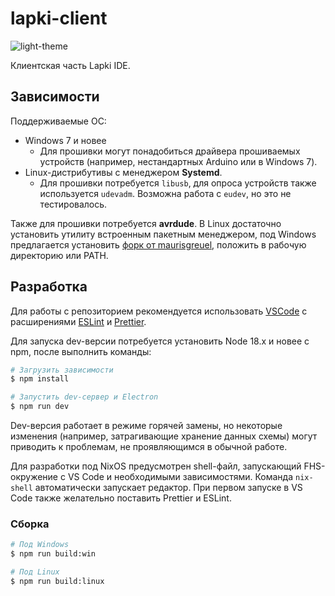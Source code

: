 # lapki-client

![light-theme](https://github.com/kruzhok-team/lapki-client/assets/1689801/aa4417d7-d640-4853-8493-b5b1e72311d1)

Клиентская часть Lapki IDE.

## Зависимости

Поддерживаемые ОС:

- Windows 7 и новее
  - Для прошивки могут понадобиться драйвера прошиваемых устройств (например, нестандартных Arduino или в Windows 7).
- Linux-дистрибутивы с менеджером **Systemd**.
  - Для прошивки потребуется `libusb`, для опроса устройств также используется `udevadm`. Возможна работа с `eudev`, но это не тестировалось.

Также для прошивки потребуется **avrdude**. В Linux достаточно установить утилиту встроенным пакетным менеджером, под Windows предлагается установить [форк от maurisgreuel](https://github.com/mariusgreuel/avrdude), положить в рабочую директорию или PATH.

## Разработка

Для работы с репозиторием рекомендуется использовать [VSCode](https://code.visualstudio.com/) с расширениями [ESLint](https://marketplace.visualstudio.com/items?itemName=dbaeumer.vscode-eslint) и [Prettier](https://marketplace.visualstudio.com/items?itemName=esbenp.prettier-vscode).

Для запуска dev-версии потребуется установить Node 18.х и новее c npm, после выполнить команды:

```bash
# Загрузить зависимости
$ npm install

# Запустить dev-сервер и Electron
$ npm run dev
```

Dev-версия работает в режиме горячей замены, но некоторые изменения (например, затрагивающие хранение данных схемы) могут приводить к проблемам, не проявляющимся в обычной работе.

Для разработки под NixOS предусмотрен shell-файл, запускающий FHS-окружение с VS Code и необходимыми зависимостями.
Команда `nix-shell` автоматически запускает редактор. При первом запуске в VS Code также желательно поставить Prettier и ESLint.

### Сборка

```bash
# Под Windows
$ npm run build:win

# Под Linux
$ npm run build:linux
```
